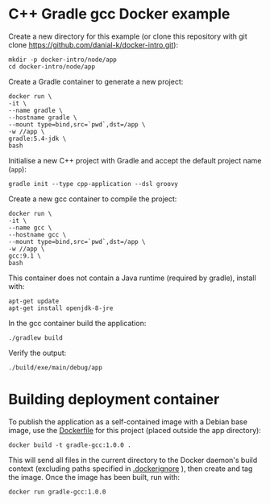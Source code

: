 # C++ Gradle gcc Docker example
Create a new directory for this example (or clone this repository with git clone https://github.com/danial-k/docker-intro.git):
```shell
mkdir -p docker-intro/node/app
cd docker-intro/node/app
```

Create a Gradle container to generate a new project:
```shell
docker run \
-it \
--name gradle \
--hostname gradle \
--mount type=bind,src=`pwd`,dst=/app \
-w //app \
gradle:5.4-jdk \
bash
```

Initialise a new C++ project with Gradle and accept the default project name (```app```):
```shell
gradle init --type cpp-application --dsl groovy
```

Create a new gcc container to compile the project:
```shell
docker run \
-it \
--name gcc \
--hostname gcc \
--mount type=bind,src=`pwd`,dst=/app \
-w //app \
gcc:9.1 \
bash
```

This container does not contain a Java runtime (required by gradle), install with:
```shell
apt-get update
apt-get install openjdk-8-jre
```

In the gcc container build the application:
```shell
./gradlew build
```

Verify the output:
```shell
./build/exe/main/debug/app
```

# Building deployment container
To publish the application as a self-contained image with a Debian base image, use the [Dockerfile](Dockerfile) for this project (placed outside the app directory):
```shell
docker build -t gradle-gcc:1.0.0 .
```

This will send all files in the current directory to the Docker daemon's build context (excluding paths specified in [.dockerignore](.dockerignore) ), then create and tag the image. Once the image has been built, run with:
```shell
docker run gradle-gcc:1.0.0
```
